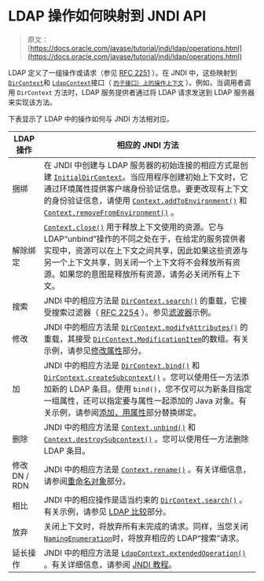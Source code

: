 # LDAP 操作如何映射到 JNDI API

> 原文： [https://docs.oracle.com/javase/tutorial/jndi/ldap/operations.html](https://docs.oracle.com/javase/tutorial/jndi/ldap/operations.html)

LDAP 定义了一组操作或请求（参见 [RFC 2251](http://www.ietf.org/rfc/rfc2251.txt) ）。在 JNDI 中，这些映射到 [`DirContext`](https://docs.oracle.com/javase/8/docs/api/javax/naming/directory/DirContext.html)和 [`LdapContext`](https://docs.oracle.com/javase/8/docs/api/javax/naming/ldap/LdapContext.html)接口（ [`的子接口）上的操作上下文`](https://docs.oracle.com/javase/8/docs/api/javax/naming/Context.html) ）。例如，当调用者调用 `DirContext` 方法时，LDAP 服务提供者通过将 LDAP 请求发送到 LDAP 服务器来实现该方法。

下表显示了 LDAP 中的操作如何与 JNDI 方法相对应。

| LDAP 操作 | 相应的 JNDI 方法 |
| --- | --- |
| 捆绑 | 在 JNDI 中创建与 LDAP 服务器的初始连接的相应方式是创建 [`InitialDirContext`](https://docs.oracle.com/javase/8/docs/api/javax/naming/directory/InitialDirContext.html)。当应用程序创建初始上下文时，它通过环境属性提供客户端身份验证信息。要更改现有上下文的身份验证信息，请使用 [`Context.addToEnvironment()`](https://docs.oracle.com/javase/8/docs/api/javax/naming/Context.html#addToEnvironment-java.lang.String-java.lang.Object-) 和 [`Context.removeFromEnvironment()`](https://docs.oracle.com/javase/8/docs/api/javax/naming/Context.html#removeFromEnvironment-java.lang.String-) 。 |
| 解除绑定 | [`Context.close()`](https://docs.oracle.com/javase/8/docs/api/javax/naming/Context.html#close) 用于释放上下文使用的资源。它与 LDAP“unbind”操作的不同之处在于，在给定的服务提供者实现中，资源可以在上下文之间共享，因此如果这些资源与另一个上下文共享，则关闭一个上下文将不会释放所有资源。如果您的意图是释放所有资源，请务必关闭所有上下文。 |
| 搜索 | JNDI 中的相应方法是 [`DirContext.search()`](https://docs.oracle.com/javase/8/docs/api/javax/naming/directory/DirContext.html#search-java.lang.String-java.lang.String-javax.naming.directory.SearchControls-) 的重载，它接受搜索过滤器（ [RFC 2254](http://www.ietf.org/rfc/rfc2254.txt) ）。参见[滤波器](../ops/filter.html)示例。 |
| 修改 | JNDI 中的相应方法是 [`DirContext.modifyAttributes()`](https://docs.oracle.com/javase/8/docs/api/javax/naming/directory/DirContext.html#modifyAttributes-java.lang.String-javax.naming.directory.ModificationItem:A-) 的重载，其接受 [`DirContext.ModificationItem`](https://docs.oracle.com/javase/8/docs/api/javax/naming/directory/ModificationItem.html)的数组。有关示例，请参见[修改属性](../ops/modattrs.html)部分。 |
| 加 | JNDI 中的相应方法是 [`DirContext.bind()`](https://docs.oracle.com/javase/8/docs/api/javax/naming/directory/DirContext.html#bind-java.lang.String-java.lang.Object-javax.naming.directory.Attributes-) 和 [`DirContext.createSubcontext()`](https://docs.oracle.com/javase/8/docs/api/javax/naming/directory/DirContext.html#createSubcontext-java.lang.String-javax.naming.directory.Attributes-) 。您可以使用任一方法添加新的 LDAP 条目。使用 `bind()`，您不仅可以为新条目指定一组属性，还可以指定要与属性一起添加的 Java 对象。有关示例，请参阅[添加，用属性](../ops/bindattr.html)部分替换绑定。 |
| 删除 | JNDI 中的相应方法是 [`Context.unbind()`](https://docs.oracle.com/javase/8/docs/api/javax/naming/Context.html#unbind-java.lang.String-) 和 [`Context.destroySubcontext()`](https://docs.oracle.com/javase/8/docs/api/javax/naming/Context.html#destroySubcontext-java.lang.String-) 。您可以使用任一方法删除 LDAP 条目。 |
| 修改 DN / RDN | JNDI 中的相应方法是 [`Context.rename()`](https://docs.oracle.com/javase/8/docs/api/javax/naming/Context.html#rename-java.lang.String-java.lang.String-) 。有关详细信息，请参阅[重命名对象](../ldap/rename.html)部分。 |
| 相比 | JNDI 中的相应操作是适当约束的 [`DirContext.search()`](https://docs.oracle.com/javase/8/docs/api/javax/naming/directory/DirContext.html#search-java.lang.String-javax.naming.directory.Attributes-java.lang.String:A-) 。有关示例，请参见 [LDAP 比较](../ldap/compare.html)部分。 |
| 放弃 | 关闭上下文时，将放弃所有未完成的请求。同样，当您关闭 [`NamingEnumeration`](https://docs.oracle.com/javase/8/docs/api/javax/naming/NamingEnumeration.html)时，将放弃相应的 LDAP“搜索”请求。 |
| 延长操作 | JNDI 中的相应方法是 [`LdapContext.extendedOperation()`](https://docs.oracle.com/javase/8/docs/api/javax/naming/ldap/LdapContext.html#extendedOperation-javax.naming.ldap.ExtendedRequest-) 。有关详细信息，请参阅 [JNDI 教程](https://docs.oracle.com/javase/jndi/tutorial/ldap/ext/index.html)。 |